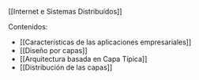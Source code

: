 [[Internet e Sistemas Distribuídos]]

Contenidos:
+ [[Características de las aplicaciones empresariales]]
+ [[Diseño por capas]]
+ [[Arquitectura basada en Capa Típica]]
+ [[Distribución de las capas]]